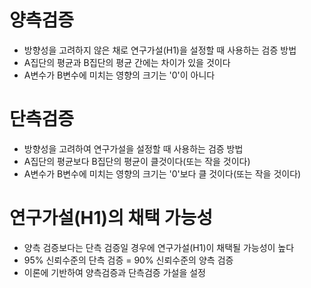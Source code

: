# 양측검증
- 방향성을 고려하지 않은 채로 연구가설(H1)을 설정할 때 사용하는 검증 방법 
- A집단의 평균과 B집단의 평균 간에는 차이가 있을 것이다
- A변수가 B변수에 미치는 영향의 크기는 '0'이 아니다 


# 단측검증
- 방향성을 고려하여 연구가설을 설정할 때 사용하는 검증 방법 
- A집단의 평균보다 B집단의 평균이 클것이다(또는 작을 것이다)
- A변수가 B변수에 미치는 영향의 크기는 '0'보다 클 것이다(또는 작을 것이다)

# 연구가설(H1)의 채택 가능성
- 양측 검증보다는 단측 검증일 경우에 연구가설(H1)이 채택될 가능성이 높다 
- 95% 신뢰수준의 단측 검증 = 90% 신뢰수준의 양측 검증 
- 이론에 기반하여 양측검증과 단측검증 가설을 설정

